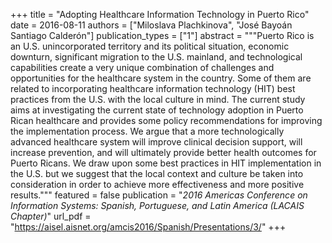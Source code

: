 +++
title = "Adopting Healthcare Information Technology in Puerto Rico"
date = 2016-08-11
authors = ["Miloslava Plachkinova", "José Bayoán Santiago Calderón"]
publication_types = ["1"]
abstract = """Puerto Rico is an U.S. unincorporated territory and its political situation, economic downturn, significant migration to the U.S. mainland, and technological capabilities create a very unique combination of challenges and opportunities for the healthcare system in the country. Some of them are related to incorporating healthcare information technology (HIT) best practices from the U.S. with the local culture in mind. The current study aims at investigating the current state of technology adoption in Puerto Rican healthcare and provides some policy recommendations for improving the implementation process. We argue that a more technologically advanced healthcare system will improve clinical decision support, will increase prevention, and will ultimately provide better health outcomes for Puerto Ricans. We draw upon some best practices in HIT implementation in the U.S. but we suggest that the local context and culture be taken into consideration in order to achieve more effectiveness and more positive results."""
featured = false
publication = "*2016 Americas Conference on Information Systems: Spanish, Portuguese, and Latin America (LACAIS Chapter)*"
url_pdf = "https://aisel.aisnet.org/amcis2016/Spanish/Presentations/3/"
+++
